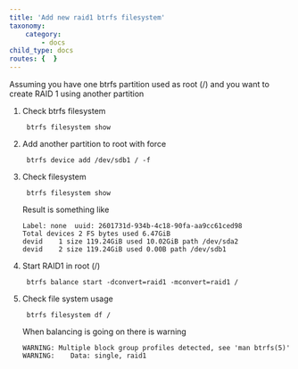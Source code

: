 ```yaml
---
title: 'Add new raid1 btrfs filesystem'
taxonomy:
    category:
        - docs
child_type: docs
routes: {  }
---
```


Assuming you have one btrfs partition used as root (/) and you want to create RAID 1 using another partition

1. Check btrfs filesystem

        btrfs filesystem show

2. Add another partition to root with force

        btrfs device add /dev/sdb1 / -f

3. Check filesystem

        btrfs filesystem show

    Result is something like
    
    ```
    Label: none  uuid: 2601731d-934b-4c18-90fa-aa9cc61ced98
    Total devices 2 FS bytes used 6.47GiB
    devid    1 size 119.24GiB used 10.02GiB path /dev/sda2
    devid    2 size 119.24GiB used 0.00B path /dev/sdb1
    ```

4. Start RAID1 in root (/)

        btrfs balance start -dconvert=raid1 -mconvert=raid1 /

6. Check file system usage

        btrfs filesystem df /

    When balancing is going on there is warning
    
    ```
    WARNING: Multiple block group profiles detected, see 'man btrfs(5)'
    WARNING:    Data: single, raid1
    ```